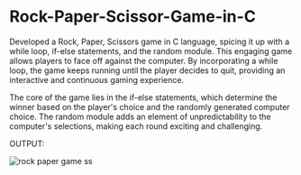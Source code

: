 # Rock-Paper-Scissor-Game-in-C
Developed a Rock, Paper, Scissors game in C language, spicing it up with a while loop, if-else statements, and the random module. This engaging game allows players to face off against the computer. By incorporating a while loop, the game keeps running until the player decides to quit, providing an interactive and continuous gaming experience.

The core of the game lies in the if-else statements, which determine the winner based on the player's choice and the randomly generated computer choice. The random module adds an element of unpredictability to the computer's selections, making each round exciting and challenging. 

OUTPUT:

![rock paper game ss](https://github.com/arqamcodes/Rock-Paper-Scissor-Game-in-C/assets/68507521/20422223-87a7-402a-9290-1a86cfac489e)
